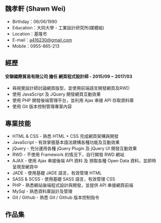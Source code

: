 ## 魏孝軒 (Shawn Wei)

- Birthday：06/06/1990
- Education：大同大學 - 工業設計研究所(媒體組)
- Location：基隆市
- E-mail：a416230@gmail.com
- Mobile：0955-865-213


## 經歷

#### 安聯國際貿易有限公司 擔任 網頁程式設計師 - 2015/09 ~ 2017/03

- 與視覺設計師討論網頁版型，並使用前端語言開發網頁及RWD
- 使用 JavaScript 及 JQuery 開發網頁互動效果
- 使用 PHP 開發後端管理平台，並利用 Ajax 串接 API 存取資料庫
- 使用 Git 版本控制管理專案內容

## 專業技能

- HTML & CSS - 熟悉 HTML + CSS 完成網頁架構與開發
- JavaScript - 有效掌握基本語法建構各種功能及互動效果
- jQuery - 充分運用各種 jQuery Plugin 及 jQuery UI 開發互動效果
- RWD - 不使用 Framework 的情況下，自行開發 RWD 網站
- AJAX - 使用 Ajax 串接後端 API 資料 及 撈取各種 Open Data 資料，並即時呈現至網頁中
- JADE - 使用基礎 JADE 語言，有效管理 HTML
- SASS & SCSS - 使用基礎 SASS 語言，有效管理 CSS
- PHP - 熟悉網站後端程式設計與開發，並提供 API 串接網頁前端
- MySql - 熟悉資料庫設計及管理
- Git / Github - 熟悉 Git / Github 版本控制指令


## 作品集


